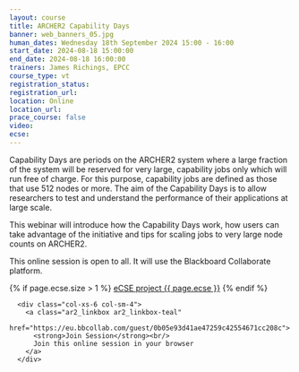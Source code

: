 ```yaml
---
layout: course
title: ARCHER2 Capability Days
banner: web_banners_05.jpg
human_dates: Wednesday 18th September 2024 15:00 - 16:00
start_date: 2024-08-18 15:00:00
end_date: 2024-08-18 16:00:00
trainers: James Richings, EPCC
course_type: vt
registration_status:
registration_url:
location: Online
location_url:
prace_course: false
video: 
ecse: 
---
```


Capability Days are periods on the ARCHER2 system where a large fraction of the system will be reserved for very large, capability jobs only which will run free of charge. For this purpose, capability jobs are defined as those that use 512 nodes or more. The aim of the Capability Days is to allow researchers to test and understand the performance of their applications at large scale.

This webinar will introduce how the Capability Days work, how users can take advantage of the initiative and tips for scaling jobs to very large node counts on ARCHER2.

This online session is open to all. It will use the Blackboard Collaborate platform.

{% if page.ecse.size > 1 %}
<a href="{{ site.baseurl }}/ecse/reports/{{ page.ecse }}">eCSE project {{ page.ecse }}</a>
{% endif %}

<section id="service">


  <div class="row ">	

      <div class="col-xs-6 col-sm-4">
        <a class="ar2_linkbox ar2_linkbox-teal" 
          href="https://eu.bbcollab.com/guest/0b05e93d41ae47259c42554671cc208c">
          <strong>Join Session</strong><br/>
          Join this online session in your browser
        </a>
      </div>

<!--
      <div class="col-xs-6 col-sm-4">
        <a class="ar2_linkbox ar2_linkbox-green" href="courses/"
           href="myevents.ics">
          <strong>Add to Calendar</strong><br/>
          Download ICS file to add this event to your calendar complete with join link
        </a>
      </div>

-->

											
  </div>


<!--

<h2><a name="video">Video</a></h2>

<div>

<iframe title="Video"  width="560" height="315" src="https://www.youtube.com/embed/xxx " frameborder="0" allow="accelerometer; autoplay; encrypted-media; gyroscope; picture-in-picture" allowfullscreen></iframe>

</div>





<section id="service">

    <div class="row ">	


      <div class="col-xs-6 col-sm-4">
        <a class="ar2_linkbox ar2_linkbox-teal" href="courses/"
           href="   ">
          <strong>Slides</strong><br/>
          Download pdf of the presentations.
        </a>
      </div>
										
    </div>

</section>

-->
